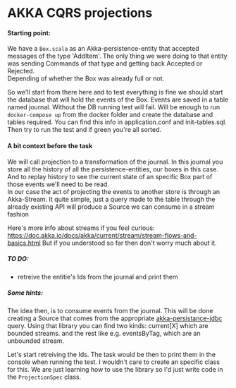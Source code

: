 # AKKA CQRS projections

#### Starting point:

   We have a `Box.scala` as an Akka-persistence-entity that accepted messages of the type 'AddItem'. The only
   thing we were doing to that entity was sending Commands of that type and getting back Accepted or Rejected.  
   Depending of whether the Box was already full or not.

   So we'll start from there here and to test everything is fine we should start the database that will hold the events
   of the Box. Events are saved in a table named journal. Without the DB running test will fail. Will be enough to run `docker-compose up`
   from the docker folder and create the database and tables required.
   You can find this info in application.conf and init-tables.sql. Then try to run the test and if green you're all sorted.

  
#### A bit context before the task

   We will call projection to a transformation of the journal. In this journal you store all the history of all the persistence-entities, our boxes in this case. And to replay history to see the current state of an specific Box part of those events we'll need to be read.  
   In our case the act of projecting the events to another store is through an Akka-Stream. It quite simple, just a query made to the table through the already existing API will produce a Source we can consume in a stream fashion
   
   Here's more info about streams if you feel curious:  https://doc.akka.io/docs/akka/current/stream/stream-flows-and-basics.html
   But if you understood so far then don't worry much about it.
  

##### TO DO:
   - retreive the entitie's Ids from the journal and print them
   

##### Some hints:
The idea then, is to consume events from the journal. This will be done creating a Source that comes from the appropriate [akka-persistance-jdbc](https://doc.akka.io/docs/akka-persistence-jdbc/3.5.2/) query. Using that library you can find two kinds:
      current[X] which are bounded streams.
      and the rest like e.g. eventsByTag, which are an unbounded stream.
   
Let's start retreiving the Ids. The task would be then to print them in the console when running the test. I wouldn't care to create an specific class for this. We are just learning how to use the library so I'd just write code in the `ProjectionSpec` class.

      

